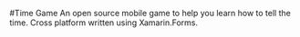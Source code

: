 #Time Game
An open source mobile game to help you learn how to tell the time. Cross platform written using Xamarin.Forms.
